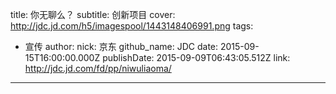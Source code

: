 title: 你无聊么？
subtitle: 创新项目
cover: http://jdc.jd.com/h5/imagespool/1443148406991.png
tags:
  - 宣传
author:
  nick: 京东
  github_name: JDC
date: 2015-09-15T16:00:00.000Z
publishDate: 2015-09-09T06:43:05.512Z
link: http://jdc.jd.com/fd/pp/niwuliaoma/
---